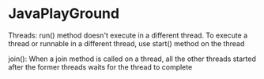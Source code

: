 # JavaPlayGround

Threads:
run() method doesn't execute in a different thread. To execute a thread or runnable in a different thread, use
start() method on the thread

join(): When a join method is called on a thread, all the other threads started after the former threads waits
for the thread to complete